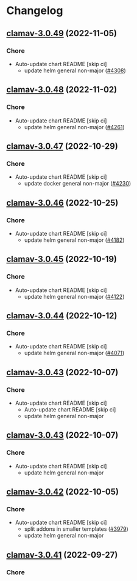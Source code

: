 # Changelog



## [clamav-3.0.49](https://github.com/truecharts/charts/compare/clamav-3.0.48...clamav-3.0.49) (2022-11-05)

### Chore

- Auto-update chart README [skip ci]
  - update helm general non-major ([#4308](https://github.com/truecharts/charts/issues/4308))




## [clamav-3.0.48](https://github.com/truecharts/charts/compare/clamav-3.0.47...clamav-3.0.48) (2022-11-02)

### Chore

- Auto-update chart README [skip ci]
  - update helm general non-major ([#4261](https://github.com/truecharts/charts/issues/4261))




## [clamav-3.0.47](https://github.com/truecharts/charts/compare/clamav-3.0.46...clamav-3.0.47) (2022-10-29)

### Chore

- Auto-update chart README [skip ci]
  - update docker general non-major ([#4230](https://github.com/truecharts/charts/issues/4230))




## [clamav-3.0.46](https://github.com/truecharts/charts/compare/clamav-3.0.45...clamav-3.0.46) (2022-10-25)

### Chore

- Auto-update chart README [skip ci]
  - update helm general non-major ([#4182](https://github.com/truecharts/charts/issues/4182))




## [clamav-3.0.45](https://github.com/truecharts/charts/compare/clamav-3.0.44...clamav-3.0.45) (2022-10-19)

### Chore

- Auto-update chart README [skip ci]
  - update helm general non-major ([#4122](https://github.com/truecharts/charts/issues/4122))




## [clamav-3.0.44](https://github.com/truecharts/charts/compare/clamav-3.0.43...clamav-3.0.44) (2022-10-12)

### Chore

- Auto-update chart README [skip ci]
  - update helm general non-major ([#4071](https://github.com/truecharts/charts/issues/4071))




## [clamav-3.0.43](https://github.com/truecharts/charts/compare/clamav-3.0.42...clamav-3.0.43) (2022-10-07)

### Chore

- Auto-update chart README [skip ci]
  - Auto-update chart README [skip ci]
  - update helm general non-major




## [clamav-3.0.43](https://github.com/truecharts/charts/compare/clamav-3.0.42...clamav-3.0.43) (2022-10-07)

### Chore

- Auto-update chart README [skip ci]
  - update helm general non-major




## [clamav-3.0.42](https://github.com/truecharts/charts/compare/clamav-3.0.41...clamav-3.0.42) (2022-10-05)

### Chore

- Auto-update chart README [skip ci]
  - split addons in smaller templates ([#3979](https://github.com/truecharts/charts/issues/3979))
  - update helm general non-major




## [clamav-3.0.41](https://github.com/truecharts/charts/compare/clamav-3.0.40...clamav-3.0.41) (2022-09-27)

### Chore
